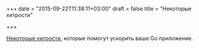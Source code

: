 +++
date = "2015-09-22T11:38:11+03:00"
draft = false
title = "Некоторые хитрости"

+++

<p><a href="https://joshrendek.com/2015/09/golang-performance-tips/">Некоторые хитрости</a>, которые помогут ускорить ваше Go приложение.</p>

